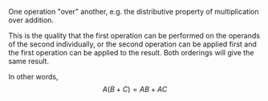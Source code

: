 One operation "over" another, e.g. the distributive property of multiplication over addition.

This is the quality that the first operation can be performed on the operands of the second individually, or the second operation can be applied first and the first operation can be applied to the result. Both orderings will give the same result.

In other words, $$A ( B + C ) = AB + AC$$

